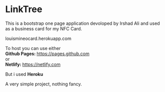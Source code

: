 # LinkTree
This is a bootstrap one page application devoloped by Irshad Ali and used as a business card for my NFC Card.

louismineocard.herokuapp.com



To host you can use either<br>
<b>Github Pages: </b> https://pages.github.com
<br> or <br>
<b>Netlify: </b> https://netlify.com

But i used <b>Heroku</b>

A very simple project, nothing fancy.
